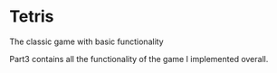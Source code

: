 Tetris
======

The classic game with basic functionality

Part3 contains all the functionality of the game I implemented overall.
